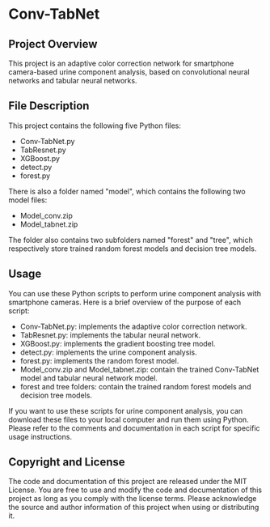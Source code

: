 # Conv-TabNet
## Project Overview
This project is an adaptive color correction network for smartphone camera-based urine component analysis, based on convolutional neural networks and tabular neural networks.

## File Description

This project contains the following five Python files:

* Conv-TabNet.py
* TabResnet.py
* XGBoost.py
* detect.py
* forest.py

There is also a folder named "model", which contains the following two model files:

* Model_conv.zip
* Model_tabnet.zip

The folder also contains two subfolders named "forest" and "tree", which respectively store trained random forest models and decision tree models.

## Usage

You can use these Python scripts to perform urine component analysis with smartphone cameras. Here is a brief overview of the purpose of each script:

* Conv-TabNet.py: implements the adaptive color correction network.
* TabResnet.py: implements the tabular neural network.
* XGBoost.py: implements the gradient boosting tree model.
* detect.py: implements the urine component analysis.
* forest.py: implements the random forest model.
* Model_conv.zip and Model_tabnet.zip: contain the trained Conv-TabNet model and tabular neural network model.
* forest and tree folders: contain the trained random forest models and decision tree models.

If you want to use these scripts for urine component analysis, you can download these files to your local computer and run them using Python. Please refer to the comments and documentation in each script for specific usage instructions.

## Copyright and License

The code and documentation of this project are released under the MIT License. You are free to use and modify the code and documentation of this project as long as you comply with the license terms. Please acknowledge the source and author information of this project when using or distributing it.
